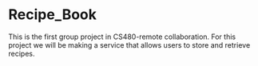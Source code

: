 # Recipe_Book

This is the first group project in CS480-remote collaboration.
For this project we will be making a service that allows users to store and retrieve recipes.
